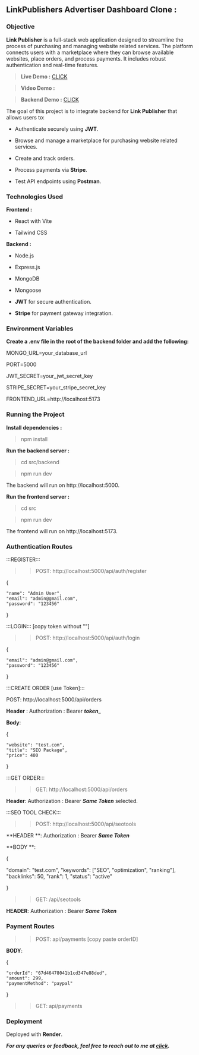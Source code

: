 ## LinkPublishers Advertiser Dashboard Clone :

### Objective

**Link Publisher** is a full-stack web application designed to streamline the process of purchasing and managing website related services. The platform connects users with a marketplace where they can browse available websites, place orders, and process payments. It includes robust authentication and real-time features.


> **Live Demo :** [CLICK ](https://link-publisher-clone-frontend.onrender.com)

> **Video Demo :**

> **Backend Demo :** [CLICK ](https://link-publisher-clone-backend-wai7.onrender.com)

The goal of this project is to integrate backend for **Link Publisher** that allows users to:

- Authenticate securely using **JWT**.

- Browse and manage a marketplace for purchasing website related services.

- Create and track orders.

- Process payments via **Stripe**.

- Test API endpoints using **Postman**.



### Technologies Used

**Frontend :**

- React with Vite 

- Tailwind CSS


**Backend :**

- Node.js 

- Express.js

- MongoDB

- Mongoose

- **JWT** for secure authentication.

- **Stripe** for payment gateway integration.


### Environment Variables

**Create a .env file in the root of the backend folder and add the following:**

MONGO_URL=your_database_url

PORT=5000

JWT_SECRET=your_jwt_secret_key

STRIPE_SECRET=your_stripe_secret_key

FRONTEND_URL=http://localhost:5173

### Running the Project

**Install dependencies :**

> npm install

**Run the backend server :**

> cd src/backend

> npm run dev

The backend will run on http://localhost:5000.

**Run the frontend server :**

> cd src

> npm run dev

The frontend will run on http://localhost:5173.


### Authentication Routes

:::REGISTER:::

>> POST:  http://localhost:5000/api/auth/register

{

    "name": "Admin User",
    "email": "admin@gmail.com",
    "password": "123456"
    
}


:::LOGIN::: [copy token without ""]


>> POST:  http://localhost:5000/api/auth/login

{

    "email": "admin@gmail.com",
    "password": "123456" 
    
}



:::CREATE ORDER [use Token]:::

POST: http://localhost:5000/api/orders

**Header** :   Authorization  : Bearer ___token____

**Body**:

{

    "website": "test.com",
    "title": "SEO Package",
    "price": 400
    
}


:::GET ORDER::: 

>> GET:  http://localhost:5000/api/orders

**Header**: Authorization : Bearer ___Same Token___  selected.


:::SEO TOOL CHECK:::

>> POST: http://localhost:5000/api/seotools

**HEADER **: Authorization : Bearer ___Same Token___

**BODY **:

{

  "domain": "test.com",
  "keywords": ["SEO", "optimization", "ranking"],
  "backlinks": 50,
  "rank": 1,
  "status": "active"
  
}


>> GET: /api/seotools

**HEADER**: Authorization : Bearer ___Same Token___ 


### Payment Routes

>> POST: api/payments  [copy paste orderID]

**BODY**:

{

    "orderId": "67d46478041b1cd347e88ded",
    "amount": 299,
    "paymentMethod": "paypal"
    
}


>> GET: api/payments 


### Deployment

  Deployed with **Render**.

**_For any queries or feedback, feel free to reach out to me at [click](raghabendradash779@gmail.com)._**



